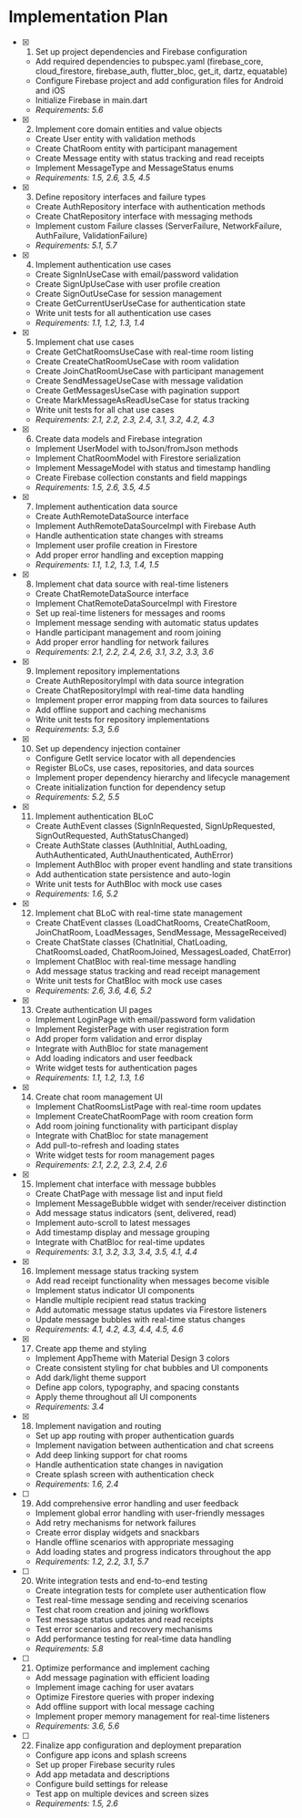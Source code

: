 # Implementation Plan

- [x] 1. Set up project dependencies and Firebase configuration

  - Add required dependencies to pubspec.yaml (firebase_core, cloud_firestore, firebase_auth, flutter_bloc, get_it, dartz, equatable)
  - Configure Firebase project and add configuration files for Android and iOS
  - Initialize Firebase in main.dart
  - _Requirements: 5.6_

- [x] 2. Implement core domain entities and value objects

  - Create User entity with validation methods
  - Create ChatRoom entity with participant management
  - Create Message entity with status tracking and read receipts
  - Implement MessageType and MessageStatus enums
  - _Requirements: 1.5, 2.6, 3.5, 4.5_

- [x] 3. Define repository interfaces and failure types

  - Create AuthRepository interface with authentication methods
  - Create ChatRepository interface with messaging methods
  - Implement custom Failure classes (ServerFailure, NetworkFailure, AuthFailure, ValidationFailure)
  - _Requirements: 5.1, 5.7_

- [x] 4. Implement authentication use cases

  - Create SignInUseCase with email/password validation
  - Create SignUpUseCase with user profile creation
  - Create SignOutUseCase for session management
  - Create GetCurrentUserUseCase for authentication state
  - Write unit tests for all authentication use cases
  - _Requirements: 1.1, 1.2, 1.3, 1.4_

- [x] 5. Implement chat use cases

  - Create GetChatRoomsUseCase with real-time room listing
  - Create CreateChatRoomUseCase with room validation
  - Create JoinChatRoomUseCase with participant management
  - Create SendMessageUseCase with message validation
  - Create GetMessagesUseCase with pagination support
  - Create MarkMessageAsReadUseCase for status tracking
  - Write unit tests for all chat use cases
  - _Requirements: 2.1, 2.2, 2.3, 2.4, 3.1, 3.2, 4.2, 4.3_

- [x] 6. Create data models and Firebase integration

  - Implement UserModel with toJson/fromJson methods
  - Implement ChatRoomModel with Firestore serialization
  - Implement MessageModel with status and timestamp handling
  - Create Firebase collection constants and field mappings
  - _Requirements: 1.5, 2.6, 3.5, 4.5_

- [x] 7. Implement authentication data source

  - Create AuthRemoteDataSource interface
  - Implement AuthRemoteDataSourceImpl with Firebase Auth
  - Handle authentication state changes with streams
  - Implement user profile creation in Firestore
  - Add proper error handling and exception mapping
  - _Requirements: 1.1, 1.2, 1.3, 1.4, 1.5_

- [x] 8. Implement chat data source with real-time listeners

  - Create ChatRemoteDataSource interface
  - Implement ChatRemoteDataSourceImpl with Firestore
  - Set up real-time listeners for messages and rooms
  - Implement message sending with automatic status updates
  - Handle participant management and room joining
  - Add proper error handling for network failures
  - _Requirements: 2.1, 2.2, 2.4, 2.6, 3.1, 3.2, 3.3, 3.6_

- [x] 9. Implement repository implementations

  - Create AuthRepositoryImpl with data source integration
  - Create ChatRepositoryImpl with real-time data handling
  - Implement proper error mapping from data sources to failures
  - Add offline support and caching mechanisms
  - Write unit tests for repository implementations
  - _Requirements: 5.3, 5.6_

- [x] 10. Set up dependency injection container

  - Configure GetIt service locator with all dependencies
  - Register BLoCs, use cases, repositories, and data sources
  - Implement proper dependency hierarchy and lifecycle management
  - Create initialization function for dependency setup
  - _Requirements: 5.2, 5.5_

- [x] 11. Implement authentication BLoC

  - Create AuthEvent classes (SignInRequested, SignUpRequested, SignOutRequested, AuthStatusChanged)
  - Create AuthState classes (AuthInitial, AuthLoading, AuthAuthenticated, AuthUnauthenticated, AuthError)
  - Implement AuthBloc with proper event handling and state transitions
  - Add authentication state persistence and auto-login
  - Write unit tests for AuthBloc with mock use cases
  - _Requirements: 1.6, 5.2_

- [x] 12. Implement chat BLoC with real-time state management

  - Create ChatEvent classes (LoadChatRooms, CreateChatRoom, JoinChatRoom, LoadMessages, SendMessage, MessageReceived)
  - Create ChatState classes (ChatInitial, ChatLoading, ChatRoomsLoaded, ChatRoomJoined, MessagesLoaded, ChatError)
  - Implement ChatBloc with real-time message handling
  - Add message status tracking and read receipt management
  - Write unit tests for ChatBloc with mock use cases
  - _Requirements: 2.6, 3.6, 4.6, 5.2_

- [x] 13. Create authentication UI pages

  - Implement LoginPage with email/password form validation
  - Implement RegisterPage with user registration form
  - Add proper form validation and error display
  - Integrate with AuthBloc for state management
  - Add loading indicators and user feedback
  - Write widget tests for authentication pages
  - _Requirements: 1.1, 1.2, 1.3, 1.6_

- [x] 14. Create chat room management UI

  - Implement ChatRoomsListPage with real-time room updates
  - Implement CreateChatRoomPage with room creation form
  - Add room joining functionality with participant display
  - Integrate with ChatBloc for state management
  - Add pull-to-refresh and loading states
  - Write widget tests for room management pages
  - _Requirements: 2.1, 2.2, 2.3, 2.4, 2.6_

- [x] 15. Implement chat interface with message bubbles

  - Create ChatPage with message list and input field
  - Implement MessageBubble widget with sender/receiver distinction
  - Add message status indicators (sent, delivered, read)
  - Implement auto-scroll to latest messages
  - Add timestamp display and message grouping
  - Integrate with ChatBloc for real-time updates
  - _Requirements: 3.1, 3.2, 3.3, 3.4, 3.5, 4.1, 4.4_

- [x] 16. Implement message status tracking system

  - Add read receipt functionality when messages become visible
  - Implement status indicator UI components
  - Handle multiple recipient read status tracking
  - Add automatic message status updates via Firestore listeners
  - Update message bubbles with real-time status changes
  - _Requirements: 4.1, 4.2, 4.3, 4.4, 4.5, 4.6_

- [x] 17. Create app theme and styling

  - Implement AppTheme with Material Design 3 colors
  - Create consistent styling for chat bubbles and UI components
  - Add dark/light theme support
  - Define app colors, typography, and spacing constants
  - Apply theme throughout all UI components
  - _Requirements: 3.4_

- [x] 18. Implement navigation and routing

  - Set up app routing with proper authentication guards
  - Implement navigation between authentication and chat screens
  - Add deep linking support for chat rooms
  - Handle authentication state changes in navigation
  - Create splash screen with authentication check
  - _Requirements: 1.6, 2.4_

- [ ] 19. Add comprehensive error handling and user feedback

  - Implement global error handling with user-friendly messages
  - Add retry mechanisms for network failures
  - Create error display widgets and snackbars
  - Handle offline scenarios with appropriate messaging
  - Add loading states and progress indicators throughout the app
  - _Requirements: 1.2, 2.2, 3.1, 5.7_

- [ ] 20. Write integration tests and end-to-end testing

  - Create integration tests for complete user authentication flow
  - Test real-time message sending and receiving scenarios
  - Test chat room creation and joining workflows
  - Test message status updates and read receipts
  - Test error scenarios and recovery mechanisms
  - Add performance testing for real-time data handling
  - _Requirements: 5.8_

- [ ] 21. Optimize performance and implement caching

  - Add message pagination with efficient loading
  - Implement image caching for user avatars
  - Optimize Firestore queries with proper indexing
  - Add offline support with local message caching
  - Implement proper memory management for real-time listeners
  - _Requirements: 3.6, 5.6_

- [ ] 22. Finalize app configuration and deployment preparation
  - Configure app icons and splash screens
  - Set up proper Firebase security rules
  - Add app metadata and descriptions
  - Configure build settings for release
  - Test app on multiple devices and screen sizes
  - _Requirements: 1.5, 2.6_
